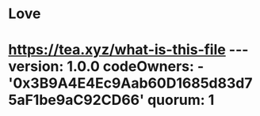 # Love
# https://tea.xyz/what-is-this-file --- version: 1.0.0 codeOwners:   - '0x3B9A4E4Ec9Aab60D1685d83d75aF1be9aC92CD66' quorum: 1
